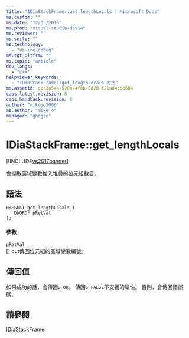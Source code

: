 ```yaml
---
title: "IDiaStackFrame::get_lengthLocals | Microsoft Docs"
ms.custom: ""
ms.date: "12/05/2016"
ms.prod: "visual-studio-dev14"
ms.reviewer: ""
ms.suite: ""
ms.technology: 
  - "vs-ide-debug"
ms.tgt_pltfrm: ""
ms.topic: "article"
dev_langs: 
  - "C++"
helpviewer_keywords: 
  - "IDiaStackFrame::get_lengthLocals 方法"
ms.assetid: dbc3e544-578a-4f0b-8d20-f21ad4cbb604
caps.latest.revision: 8
caps.handback.revision: 8
author: "mikejo5000"
ms.author: "mikejo"
manager: "ghogen"
---
```

# IDiaStackFrame::get_lengthLocals
[!INCLUDE[vs2017banner](../../code-quality/includes/vs2017banner.md)]

會擷取區域變數推入堆疊的位元組數目。  
  
## 語法  
  
```cpp#  
HRESULT get_lengthLocals (   
   DWORD* pRetVal  
);  
```  
  
#### 參數  
 `pRetVal`  
 \[\] out傳回位元組的區域變數編號。  
  
## 傳回值  
 如果成功的話，會傳回`S_OK`。  傳回`S_FALSE`不支援的屬性。  否則，會傳回錯誤碼。  
  
## 請參閱  
 [IDiaStackFrame](../../debugger/debug-interface-access/idiastackframe.md)